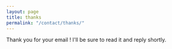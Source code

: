 ```yaml
---
layout: page
title: thanks
permalink: "/contact/thanks/"
--- 
```


Thank you for your email ! I'll be sure to read it and reply shortly.
